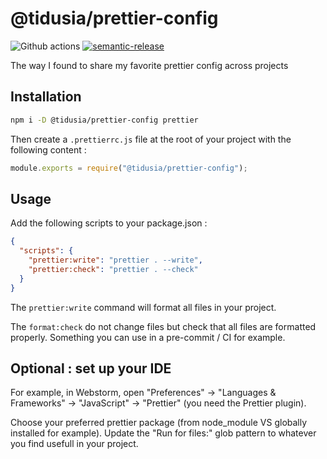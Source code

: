 # @tidusia/prettier-config

![Github actions](https://github.com/tidusia/prettier-config/actions/workflows/release.yml/badge.svg)
[![semantic-release](https://img.shields.io/badge/%20%20%F0%9F%93%A6%F0%9F%9A%80-semantic--release-e10079.svg)](https://github.com/semantic-release/semantic-release)

The way I found to share my favorite prettier config across projects

## Installation

```bash
npm i -D @tidusia/prettier-config prettier
```

Then create a `.prettierrc.js` file at the root of your project with the following content :

```js
module.exports = require("@tidusia/prettier-config");
```

## Usage

Add the following scripts to your package.json :

```json
{
  "scripts": {
    "prettier:write": "prettier . --write",
    "prettier:check": "prettier . --check"
  }
}
```

The `prettier:write` command will format all files in your project.

The `format:check` do not change files but check that all files are formatted properly. Something you can use in a pre-commit / CI for example.

## Optional : set up your IDE

For example, in Webstorm, open "Preferences" -> "Languages & Frameworks" -> "JavaScript" -> "Prettier" (you need the Prettier plugin).

Choose your preferred prettier package (from node_module VS globally installed for example).
Update the "Run for files:" glob pattern to whatever you find usefull in your project.
